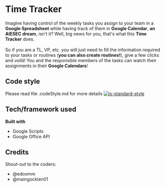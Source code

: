 # Time Tracker
Imagine having control of the weekly tasks you assign to your team in a **Google Spreadsheet** while having track of them in **Google Calendar**, **an AIESEC dream**, isn't it? Well, big news for you, that's what this **Time Tracker** does.
<br><br>
So if you are a TL, VP, etc. you will just need to fill the information required to your tasks or routines (**you can also create routines!**), give a few clicks and *voilà*! You and the responsible members of the tasks can watch their assignments in their **Google Calendars**!

<!-- ## Motivation -->

<!-- ## Build status -->

## Code style
Please read file .codeStyle.md for more details
[![js-standard-style](https://img.shields.io/badge/code%20style-standard-brightgreen.svg?style=flat)](https://github.com/feross/standard)

<!-- ## Screenshots
//TODO: include Screenshots of app -->

## Tech/framework used
<b>Built with</b>
- Google Scripts
- Google Office API

<!-- ## Features
What makes your project stand out?

## Code Example
Show what the library does as concisely as possible, developers should be able to figure out **how** your project solves their problem by looking at the code example. Make sure the API you are showing off is obvious, and that your code is short and concise.

## Installation
Provide step by step series of examples and explanations about how to get a development env running.

## API Reference

Depending on the size of the project, if it is small and simple enough the reference docs can be added to the README. For medium size to larger projects it is important to at least provide a link to where the API reference docs live.

## Tests
Describe and show how to run the tests with code examples.

## How to use?
If people like your project they’ll want to learn how they can use it. To do so include step by step guide to use your project.

## Contribute

Let people know how they can contribute into your project. A [contributing guideline](https://github.com/zulip/zulip-electron/blob/master/CONTRIBUTING.md) will be a big plus.

## License -->

## Credits
Shout-out to the coders:
- @edoomm
- @maingockien01
